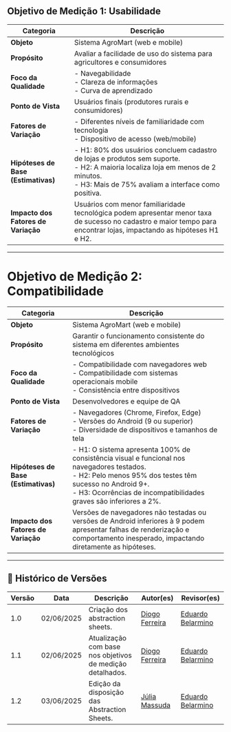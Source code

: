 ## Objetivo de Medição 1: Usabilidade

| **Categoria**                 | **Descrição**                                                                                   |
|------------------------------|------------------------------------------------------------------------------------------------|
| **Objeto**                   | Sistema AgroMart (web e mobile)                                                                |
| **Propósito**                | Avaliar a facilidade de uso do sistema para agricultores e consumidores                        |
| **Foco da Qualidade**        | - Navegabilidade<br>- Clareza de informações<br>- Curva de aprendizado                          |
| **Ponto de Vista**           | Usuários finais (produtores rurais e consumidores)                                             |
| **Fatores de Variação**      | - Diferentes níveis de familiaridade com tecnologia<br>- Dispositivo de acesso (web/mobile)     |
| **Hipóteses de Base (Estimativas)** | - H1: 80% dos usuários concluem cadastro de lojas e produtos sem suporte.<br>- H2: A maioria localiza loja em menos de 2 minutos.<br>- H3: Mais de 75% avaliam a interface como positiva. |
| **Impacto dos Fatores de Variação** | Usuários com menor familiaridade tecnológica podem apresentar menor taxa de sucesso no cadastro e maior tempo para encontrar lojas, impactando as hipóteses H1 e H2. |

---

# Objetivo de Medição 2: Compatibilidade

| **Categoria**                 | **Descrição**                                                                                   |
|------------------------------|------------------------------------------------------------------------------------------------|
| **Objeto**                   | Sistema AgroMart (web e mobile)                                                                |
| **Propósito**                | Garantir o funcionamento consistente do sistema em diferentes ambientes tecnológicos           |
| **Foco da Qualidade**        | - Compatibilidade com navegadores web<br>- Compatibilidade com sistemas operacionais mobile<br>- Consistência entre dispositivos |
| **Ponto de Vista**           | Desenvolvedores e equipe de QA                                                                 |
| **Fatores de Variação**      | - Navegadores (Chrome, Firefox, Edge)<br>- Versões do Android (9 ou superior)<br>- Diversidade de dispositivos e tamanhos de tela |
| **Hipóteses de Base (Estimativas)** | - H1: O sistema apresenta 100% de consistência visual e funcional nos navegadores testados.<br>- H2: Pelo menos 95% dos testes têm sucesso no Android 9+.<br>- H3: Ocorrências de incompatibilidades graves são inferiores a 2%. |
| **Impacto dos Fatores de Variação** | Versões de navegadores não testadas ou versões de Android inferiores à 9 podem apresentar falhas de renderização e comportamento inesperado, impactando diretamente as hipóteses. |

---

## 📝 Histórico de Versões

| Versão | Data | Descrição | Autor(es) | Revisor(es) |
| ------ | ---- | --------- | --------- | ----------- |
| 1.0 | 02/06/2025 | Criação dos abstraction sheets. | [Diogo Ferreira](http://github.com/fdiogo1) | [Eduardo Belarmino](https://github.com/eduard0803) | 
| 1.1 | 02/06/2025 | Atualização com base nos objetivos de medição detalhados. | [Diogo Ferreira](http://github.com/fdiogo1) | [Eduardo Belarmino](https://github.com/eduard0803) | 
| 1.2 | 03/06/2025 | Edição da disposição das Abstraction Sheets. | [Júlia Massuda](https://github.com/JuliaReis18) | [Eduardo Belarmino](https://github.com/eduard0803) | 

